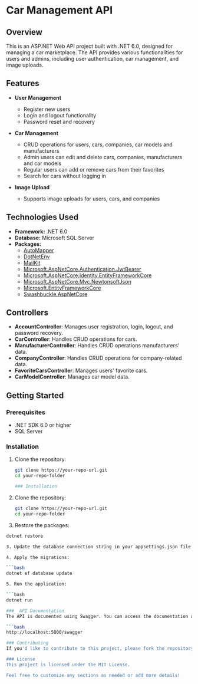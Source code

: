 # Car Management API

## Overview

This is an ASP.NET Web API project built with .NET 6.0, designed for managing a car marketplace. The API provides various functionalities for users and admins, including user authentication, car management, and image uploads.

## Features

- **User Management**
  - Register new users
  - Login and logout functionality
  - Password reset and recovery

- **Car Management**
  - CRUD operations for users, cars, companies, car models and manufacturers
  - Admin users can edit and delete cars, companies, manufacturers and car models
  - Regular users can add or remove cars from their favorites
  - Search for cars without logging in

- **Image Upload**
  - Supports image uploads for users, cars, and companies

## Technologies Used

- **Framework:** .NET 6.0
- **Database:** Microsoft SQL Server
- **Packages:**
  - [AutoMapper](https://automapper.org/)
  - [DotNetEnv](https://github.com/mrbrun0/DotNetEnv)
  - [MailKit](https://github.com/jstedfast/MailKit)
  - [Microsoft.AspNetCore.Authentication.JwtBearer](https://docs.microsoft.com/en-us/aspnet/core/security/authentication/jwt-bearer)
  - [Microsoft.AspNetCore.Identity.EntityFrameworkCore](https://docs.microsoft.com/en-us/aspnet/core/security/authentication/identity)
  - [Microsoft.AspNetCore.Mvc.NewtonsoftJson](https://docs.microsoft.com/en-us/aspnet/core/mvc/json-options?view=aspnetcore-6.0#newtonsoftjson)
  - [Microsoft.EntityFrameworkCore](https://docs.microsoft.com/en-us/ef/core/)
  - [Swashbuckle.AspNetCore](https://github.com/domaindrivendev/Swashbuckle.AspNetCore)

## Controllers

- **AccountController**: Manages user registration, login, logout, and password recovery.
- **CarController**: Handles CRUD operations for cars.
- **ManufacturerController**: Handles CRUD operations manufacturers' data.
- **CompanyController**: Handles CRUD operations for company-related data.
- **FavoriteCarsController**: Manages users' favorite cars.
- **CarModelController**: Manages car model data.

## Getting Started

### Prerequisites

- .NET SDK 6.0 or higher
- SQL Server

### Installation

1. Clone the repository:
   ```bash
   git clone https://your-repo-url.git
   cd your-repo-folder

   ### Installation

1. Clone the repository:
   ```bash
   git clone https://your-repo-url.git
   cd your-repo-folder

2. Restore the packages:

```bash
dotnet restore

3. Update the database connection string in your appsettings.json file.

4. Apply the migrations:

```bash
dotnet ef database update

5. Run the application:

```bash
dotnet run

###  API Documentation
The API is documented using Swagger. You can access the documentation at:

```bash
http://localhost:5000/swagger

### Contributing
If you'd like to contribute to this project, please fork the repository and submit a pull request with your changes.

### License
This project is licensed under the MIT License.

Feel free to customize any sections as needed or add more details!
